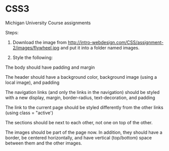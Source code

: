 # CSS3
Michigan University Course assignments

Steps:

1) Download the image from http://intro-webdesign.com/CSS/assignment-2/images/flywheel.jpg and put it into a folder named images.

2) Style the following:

The body should have padding and margin

The header should have a background color, background image (using a local image), and padding

The navigation links (and only the links in the navigation) should be styled with a new display, margin, border-radius, text-decoration, and padding

The link to the current page should be styled differently from the other links (using class = "active')

The sections should be next to each other, not one on top of the other.

The images should be part of the page now. In addition, they should have a border, be centered horizontally, and have vertical (top/bottom) space between them and the other images.
